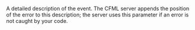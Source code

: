 A detailed description of the event. The CFML server appends the position of the error to
this description; the server uses this parameter if an error is not caught by your code.
